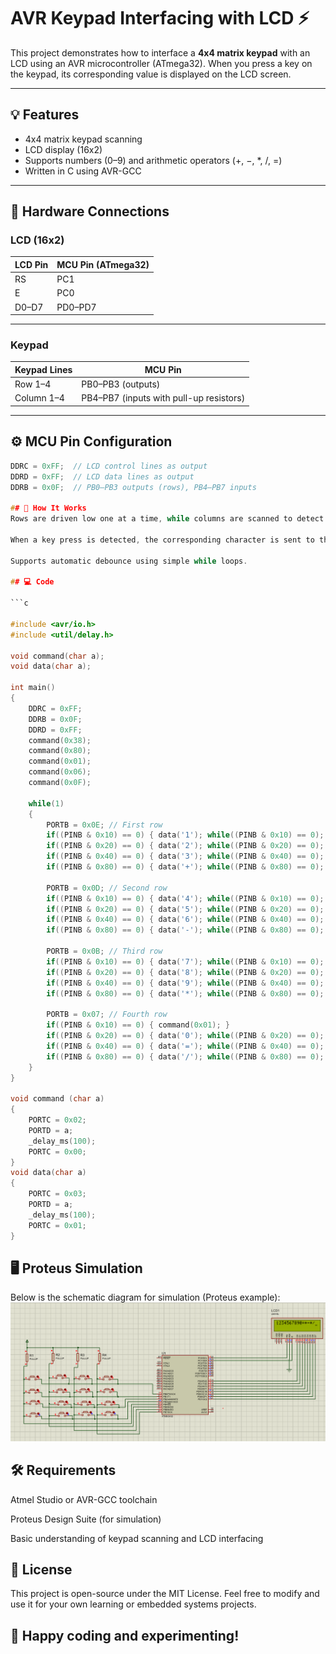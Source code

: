 # AVR Keypad Interfacing with LCD ⚡

This project demonstrates how to interface a **4x4 matrix keypad** with an LCD using an AVR microcontroller (ATmega32). When you press a key on the keypad, its corresponding value is displayed on the LCD screen.

---

## 💡 Features

- 4x4 matrix keypad scanning
- LCD display (16x2)
- Supports numbers (0–9) and arithmetic operators (+, −, *, /, =)
- Written in C using AVR-GCC

---

## 🔌 Hardware Connections

### LCD (16x2)

| LCD Pin | MCU Pin (ATmega32) |
|-----------|-------------|
| RS        | PC1        |
| E         | PC0        |
| D0–D7     | PD0–PD7 |

---

### Keypad

| Keypad Lines | MCU Pin |
|---------------|---------|
| Row 1–4      | PB0–PB3 (outputs) |
| Column 1–4   | PB4–PB7 (inputs with pull-up resistors) |

---

## ⚙️ MCU Pin Configuration

```c
DDRC = 0xFF;  // LCD control lines as output
DDRD = 0xFF;  // LCD data lines as output
DDRB = 0x0F;  // PB0–PB3 outputs (rows), PB4–PB7 inputs

## 📝 How It Works
Rows are driven low one at a time, while columns are scanned to detect key presses.

When a key press is detected, the corresponding character is sent to the LCD.

Supports automatic debounce using simple while loops.

## 💻 Code

```c

#include <avr/io.h>
#include <util/delay.h>

void command(char a);
void data(char a);

int main()
{ 
    DDRC = 0xFF;
    DDRB = 0x0F;
    DDRD = 0xFF;
    command(0x38);
    command(0x80);
    command(0x01);
    command(0x06);
    command(0x0F);
    
    while(1)
    {
        PORTB = 0x0E; // First row
        if((PINB & 0x10) == 0) { data('1'); while((PINB & 0x10) == 0); }
        if((PINB & 0x20) == 0) { data('2'); while((PINB & 0x20) == 0); }
        if((PINB & 0x40) == 0) { data('3'); while((PINB & 0x40) == 0); }
        if((PINB & 0x80) == 0) { data('+'); while((PINB & 0x80) == 0); }

        PORTB = 0x0D; // Second row
        if((PINB & 0x10) == 0) { data('4'); while((PINB & 0x10) == 0); }
        if((PINB & 0x20) == 0) { data('5'); while((PINB & 0x20) == 0); }
        if((PINB & 0x40) == 0) { data('6'); while((PINB & 0x40) == 0); }
        if((PINB & 0x80) == 0) { data('-'); while((PINB & 0x80) == 0); }

        PORTB = 0x0B; // Third row
        if((PINB & 0x10) == 0) { data('7'); while((PINB & 0x10) == 0); }
        if((PINB & 0x20) == 0) { data('8'); while((PINB & 0x20) == 0); }
        if((PINB & 0x40) == 0) { data('9'); while((PINB & 0x40) == 0); }
        if((PINB & 0x80) == 0) { data('*'); while((PINB & 0x80) == 0); }

        PORTB = 0x07; // Fourth row
        if((PINB & 0x10) == 0) { command(0x01); }
        if((PINB & 0x20) == 0) { data('0'); while((PINB & 0x20) == 0); }
        if((PINB & 0x40) == 0) { data('='); while((PINB & 0x40) == 0); }
        if((PINB & 0x80) == 0) { data('/'); while((PINB & 0x80) == 0); }
    }
}

void command (char a)
{
    PORTC = 0x02;
    PORTD = a;
    _delay_ms(100);
    PORTC = 0x00;
}
void data(char a)
{
    PORTC = 0x03;
    PORTD = a;
    _delay_ms(100);
    PORTC = 0x01;
}

```

## 🖥️ Proteus Simulation
Below is the schematic diagram for simulation (Proteus example):
![Schematic](keypad.png)


## 🛠️ Requirements
Atmel Studio or AVR-GCC toolchain

Proteus Design Suite (for simulation)

Basic understanding of keypad scanning and LCD interfacing

## 📝 License
This project is open-source under the MIT License. Feel free to modify and use it for your own learning or embedded systems projects.

## 🚀 Happy coding and experimenting!